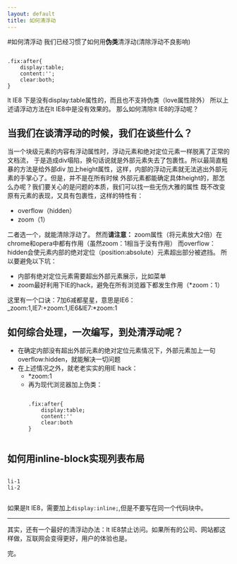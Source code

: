 ```yaml
---
layout: default
title: 如何清浮动
---
```

#如何清浮动
我们已经习惯了如何用<strong>伪类</strong>清浮动(清除浮动不良影响)
<pre><code>
.fix:after{
	display:table;
	content:'';
	clear:both;
}
</code></pre>
lt IE8 下是没有display:table属性的，而且也不支持伪类（love属性除外）
所以上述请浮动方法在lt IE8中是没有效果的。
那么如何清除lt IE8的浮动呢？
<h2>当我们在谈清浮动的时候，我们在谈些什么？</h2>
当一个块级元素的内容有浮动属性时，浮动元素和绝对定位元素一样脱离了正常的文档流，
于是造成div塌陷，换句话说就是外部元素失去了包裹性。所以最简直粗暴的方法是给外部div
加上height属性，这样，内部的浮动元素就无法逃出外部元素的手掌心了。但是，并不是在所有时候
外部元素都能确定具体height的，那怎么办呢？我们要关心的是问题的本质，我们可以找一些无伤大雅的属性
既不改变原有元素的表现，又具有包裹性，这样的特性有：
<ul>
	<li>overflow（hidden）</li>
	<li>zoom（1）</li>
</ul>
二者选一个，就能清除浮动了。
然而<strong>请注意：</strong>
zoom属性（将元素放大2倍）在chrome和opera中都有作用（虽然zoom：1相当于没有作用）
而overflow：hidden会使元素内部的绝对定位（position:absolute）元素超出部分被遮挡。
所以要避免以下坑：
<ul>
	<li>内部有绝对定位元素需要超出外部元素展示，比如菜单</li>
	<li>zoom最好利用下IE的hack，避免在所有浏览器下都发生作用（*zoom：1）</li>
</ul>
这里有一个口诀：7加6减都星星，意思是IE6：_zoom:1,IE7:+zoom:1,IE6&IE7:*zoom:1
<h2>如何综合处理，一次编写，到处清浮动呢？</h2>
<ul>
	<li>在确定内部没有超出外部元素的绝对定位元素情况下，外部元素加上一句overflow:hidden，就能解决一切问题</li>
	<li>在上述情况之外，就老老实实的用IE hack：
		<ul>
			<li>*zoom:1</li>
			<li>
				再为现代浏览器加上伪类：
				<pre><code>
.fix:after{
	display:table;
	content:''
	clear:both
}
				</code></pre>
			</li>
		</ul>
	</li>
</ul>
<h2>如何用inline-block实现列表布局</h2>
<pre><code>
<div style="font-size:0">
	<div style="font-size:12px;display: inline-block">li-1</div>
	<div style="font-size:12px;display: inline-block">li-2</div>
</div>
</code></pre>
如果是lt IE8，需要加上<code>display:inline;</code>,但是不要写在同一个代码块中。
<hr/>
其实，还有一个最好的清浮动办法：lt IE8禁止访问。如果所有的公司、网站都这样做，互联网会变得更好，用户的体验也是。
<p>
完。
</p>
